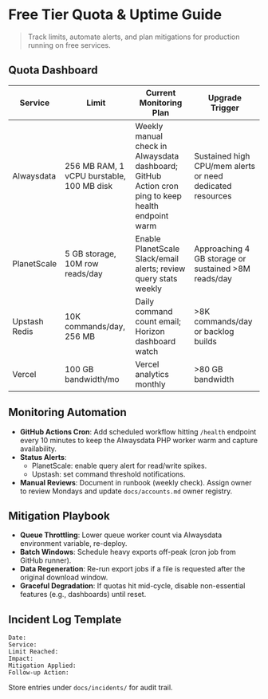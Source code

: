 # Free Tier Quota & Uptime Guide

> Track limits, automate alerts, and plan mitigations for production running on free services.

## Quota Dashboard

| Service | Limit | Current Monitoring Plan | Upgrade Trigger |
| --- | --- | --- | --- |
| Alwaysdata | 256 MB RAM, 1 vCPU burstable, 100 MB disk | Weekly manual check in Alwaysdata dashboard; GitHub Action cron ping to keep health endpoint warm | Sustained high CPU/mem alerts or need dedicated resources |
| PlanetScale | 5 GB storage, 10M row reads/day | Enable PlanetScale Slack/email alerts; review query stats weekly | Approaching 4 GB storage or sustained >8M reads/day |
| Upstash Redis | 10K commands/day, 256 MB | Daily command count email; Horizon dashboard watch | >8K commands/day or backlog builds |
| Vercel | 100 GB bandwidth/mo | Vercel analytics monthly | >80 GB bandwidth |

## Monitoring Automation
- **GitHub Actions Cron**: Add scheduled workflow hitting `/health` endpoint every 10 minutes to keep the Alwaysdata PHP worker warm and capture availability.
- **Status Alerts**:
  - PlanetScale: enable query alert for read/write spikes.
  - Upstash: set command threshold notifications.
- **Manual Reviews**: Document in runbook (weekly check). Assign owner to review Mondays and update `docs/accounts.md` owner registry.

## Mitigation Playbook
- **Queue Throttling**: Lower queue worker count via Alwaysdata environment variable, re-deploy.
- **Batch Windows**: Schedule heavy exports off-peak (cron job from GitHub runner).
- **Data Regeneration**: Re-run export jobs if a file is requested after the original download window.
- **Graceful Degradation**: If quotas hit mid-cycle, disable non-essential features (e.g., dashboards) until reset.

## Incident Log Template
```
Date:
Service:
Limit Reached:
Impact:
Mitigation Applied:
Follow-up Action:
```
Store entries under `docs/incidents/` for audit trail.
